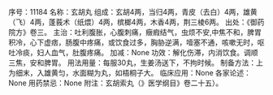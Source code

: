 序号：11184
名称：玄胡丸
组成：玄胡4两，当归4两，青皮（去白）4两，雄黄（飞）4两，蓬莪术（纸煨）4两，槟榔4两，木香4两，荆三棱6两。
出处：《御药院方》卷三。
主治：吐利腹胀，心腹刺痛，癥瘕结气，虫烦不安,中焦不和，脾胃积冷，心下虚痞，肠腹中疼痛，或饮食过多，胸胁逆满，噎塞不通，咳嗽无时，呕吐冷痰，妇人血气，肚腹疼痛。
加减：None
功效：解化伤滞，内消饮食。调顺三焦，安和脾胃。
用法用量：每服30丸，生姜汤送下，不拘时候。
制备方法：上为细末，入雄黄匀，水面糊为丸，如梧桐子大。
临床应用：None
各家论述：None
用药禁忌：None
附注：玄胡索丸（》医学纲目》卷二十五）。
